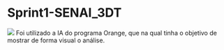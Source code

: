 # Sprint1-SENAI_3DT
![](https://github.com/Samel-OP/Sprint1-SENAI_3DT/blob/main/An%C3%A1lise%20de%20sentimento%20de%20texto/Orange-Fluxos.PNG)
Foi utilizado a IA do programa Orange, que na qual tinha o objetivo de mostrar de forma visual o análise.
